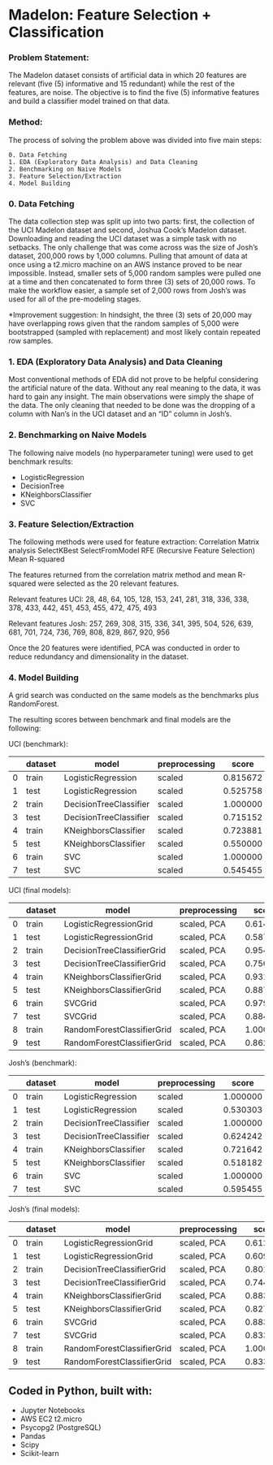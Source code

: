# Madelon: Feature Selection + Classification


### Problem Statement: 
The Madelon dataset consists of artificial data in which 20 features are relevant (five (5) informative and 15 redundant) while the rest of the features, are noise. The objective is to find the five (5) informative features and build a classifier model trained on that data.

### Method: 
The process of solving the problem above was divided into five main steps:

    0. Data Fetching
    1. EDA (Exploratory Data Analysis) and Data Cleaning
    2. Benchmarking on Naive Models
    3. Feature Selection/Extraction
    4. Model Building

### 0. Data Fetching

The data collection step was split up into two parts: first, the collection of the UCI Madelon dataset and second, Joshua Cook’s Madelon dataset. Downloading and reading the UCI dataset was a simple task with no setbacks. The only challenge that was come across was the size of Josh’s dataset, 200,000 rows by 1,000 columns. Pulling that amount of data at once using a t2.micro machine on an AWS instance proved to be near impossible. Instead, smaller sets of 5,000 random samples were pulled one at a time and then concatenated to form three (3) sets of 20,000 rows. To make the workflow easier, a sample set of 2,000 rows from Josh’s was used for all of the pre-modeling stages. 

*Improvement suggestion: In hindsight, the three (3) sets of 20,000 may have overlapping rows given that the random samples of 5,000 were bootstrapped (sampled with replacement) and most likely contain repeated row samples.

### 1. EDA (Exploratory Data Analysis) and Data Cleaning

Most conventional methods of EDA did not prove to be helpful considering the artificial nature of the data. Without any real meaning to the data, it was hard to gain any insight. The main observations were simply the shape of the data. The only cleaning that needed to be done was the dropping of a column with Nan’s in the UCI dataset and an “ID” column in Josh’s.

### 2. Benchmarking on Naive Models

The following naive models (no hyperparameter tuning) were used to get benchmark results:
- LogisticRegression
- DecisionTree
- KNeighborsClassifier
- SVC

### 3. Feature Selection/Extraction

The following methods were used for feature extraction:
Correlation Matrix analysis
SelectKBest
SelectFromModel
RFE (Recursive Feature Selection)
Mean R-squared

The features returned from the correlation matrix method and mean R-squared were selected as the 20 relevant features.

Relevant features UCI: 28, 48, 64, 105, 128, 153, 241, 281, 318, 336, 338, 378, 433, 442, 451, 453, 455, 472, 475, 493

Relevant features Josh: 257, 269, 308, 315, 336, 341, 395, 504, 526, 639, 681, 701, 724, 736, 769, 808, 829, 867, 920, 956

Once the 20 features were identified, PCA was conducted in order to reduce redundancy and dimensionality in the dataset.

### 4. Model Building

A grid search was conducted on the same models as the benchmarks plus RandomForest.

The resulting scores between benchmark and final models are the following: 

UCI (benchmark):

|   | dataset | model                  | preprocessing | score    |
|---|---------|------------------------|---------------|----------|
| 0 | train   | LogisticRegression     | scaled        | 0.815672 |
| 1 | test    | LogisticRegression     | scaled        | 0.525758 |
| 2 | train   | DecisionTreeClassifier | scaled        | 1.000000 |
| 3 | test    | DecisionTreeClassifier | scaled        | 0.715152 |
| 4 | train   | KNeighborsClassifier   | scaled        | 0.723881 |
| 5 | test    | KNeighborsClassifier   | scaled        | 0.550000 |
| 6 | train   | SVC                    | scaled        | 1.000000 |
| 7 | test    | SVC                    | scaled        | 0.545455 |

UCI (final models):

|   | dataset | model                      | preprocessing | score    |
|---|---------|----------------------------|---------------|----------|
| 0 | train   | LogisticRegressionGrid     | scaled, PCA   | 0.614925 |
| 1 | test    | LogisticRegressionGrid     | scaled, PCA   | 0.587879 |
| 2 | train   | DecisionTreeClassifierGrid | scaled, PCA   | 0.954478 |
| 3 | test    | DecisionTreeClassifierGrid | scaled, PCA   | 0.750000 |
| 4 | train   | KNeighborsClassifierGrid   | scaled, PCA   | 0.931343 |
| 5 | test    | KNeighborsClassifierGrid   | scaled, PCA   | 0.887879 |
| 6 | train   | SVCGrid                    | scaled, PCA   | 0.979851 |
| 7 | test    | SVCGrid                    | scaled, PCA   | 0.884848 |
| 8 | train   | RandomForestClassifierGrid | scaled, PCA   | 1.000000 |
| 9 | test    | RandomForestClassifierGrid | scaled, PCA   | 0.862121 |

Josh’s (benchmark):

|   | dataset | model                  | preprocessing | score    |
|---|---------|------------------------|---------------|----------|
| 0 | train   | LogisticRegression     | scaled        | 1.000000 |
| 1 | test    | LogisticRegression     | scaled        | 0.530303 |
| 2 | train   | DecisionTreeClassifier | scaled        | 1.000000 |
| 3 | test    | DecisionTreeClassifier | scaled        | 0.624242 |
| 4 | train   | KNeighborsClassifier   | scaled        | 0.721642 |
| 5 | test    | KNeighborsClassifier   | scaled        | 0.518182 |
| 6 | train   | SVC                    | scaled        | 1.000000 |
| 7 | test    | SVC                    | scaled        | 0.595455 |

Josh’s (final models):

|   | dataset | model                      | preprocessing | score    |
|---|---------|----------------------------|---------------|----------|
| 0 | train   | LogisticRegressionGrid     | scaled, PCA   | 0.612612 |
| 1 | test    | LogisticRegressionGrid     | scaled, PCA   | 0.609091 |
| 2 | train   | DecisionTreeClassifierGrid | scaled, PCA   | 0.801119 |
| 3 | test    | DecisionTreeClassifierGrid | scaled, PCA   | 0.744091 |
| 4 | train   | KNeighborsClassifierGrid   | scaled, PCA   | 0.883358 |
| 5 | test    | KNeighborsClassifierGrid   | scaled, PCA   | 0.827576 |
| 6 | train   | SVCGrid                    | scaled, PCA   | 0.883582 |
| 7 | test    | SVCGrid                    | scaled, PCA   | 0.833939 |
| 8 | train   | RandomForestClassifierGrid | scaled, PCA   | 1.000000 |
| 9 | test    | RandomForestClassifierGrid | scaled, PCA   | 0.833182 |

## Coded in Python, built with:

- Jupyter Notebooks
- AWS EC2 t2.micro
- Psycopg2 (PostgreSQL)
- Pandas
- Scipy
- Scikit-learn


